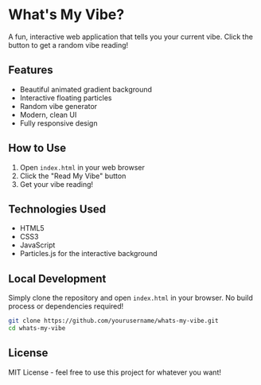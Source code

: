 # What's My Vibe?

A fun, interactive web application that tells you your current vibe. Click the button to get a random vibe reading!

## Features

- Beautiful animated gradient background
- Interactive floating particles
- Random vibe generator
- Modern, clean UI
- Fully responsive design

## How to Use

1. Open `index.html` in your web browser
2. Click the "Read My Vibe" button
3. Get your vibe reading!

## Technologies Used

- HTML5
- CSS3
- JavaScript
- Particles.js for the interactive background

## Local Development

Simply clone the repository and open `index.html` in your browser. No build process or dependencies required!

```bash
git clone https://github.com/yourusername/whats-my-vibe.git
cd whats-my-vibe
```

## License

MIT License - feel free to use this project for whatever you want! 